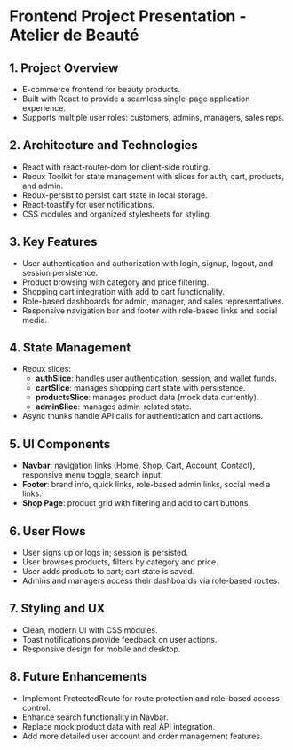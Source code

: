 # Frontend Project Presentation - Atelier de Beauté

## 1. Project Overview
- E-commerce frontend for beauty products.
- Built with React to provide a seamless single-page application experience.
- Supports multiple user roles: customers, admins, managers, sales reps.

## 2. Architecture and Technologies
- React with react-router-dom for client-side routing.
- Redux Toolkit for state management with slices for auth, cart, products, and admin.
- Redux-persist to persist cart state in local storage.
- React-toastify for user notifications.
- CSS modules and organized stylesheets for styling.

## 3. Key Features
- User authentication and authorization with login, signup, logout, and session persistence.
- Product browsing with category and price filtering.
- Shopping cart integration with add to cart functionality.
- Role-based dashboards for admin, manager, and sales representatives.
- Responsive navigation bar and footer with role-based links and social media.

## 4. State Management
- Redux slices:
  - **authSlice**: handles user authentication, session, and wallet funds.
  - **cartSlice**: manages shopping cart state with persistence.
  - **productsSlice**: manages product data (mock data currently).
  - **adminSlice**: manages admin-related state.
- Async thunks handle API calls for authentication and cart actions.

## 5. UI Components
- **Navbar**: navigation links (Home, Shop, Cart, Account, Contact), responsive menu toggle, search input.
- **Footer**: brand info, quick links, role-based admin links, social media links.
- **Shop Page**: product grid with filtering and add to cart buttons.

## 6. User Flows
- User signs up or logs in; session is persisted.
- User browses products, filters by category and price.
- User adds products to cart; cart state is saved.
- Admins and managers access their dashboards via role-based routes.

## 7. Styling and UX
- Clean, modern UI with CSS modules.
- Toast notifications provide feedback on user actions.
- Responsive design for mobile and desktop.

## 8. Future Enhancements
- Implement ProtectedRoute for route protection and role-based access control.
- Enhance search functionality in Navbar.
- Replace mock product data with real API integration.
- Add more detailed user account and order management features.

